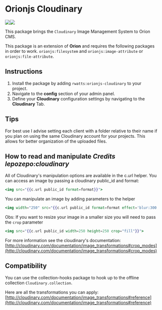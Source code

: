 # Orionjs Cloudinary
![](https://img.shields.io/badge/Version-0.1.0-orange.svg)![](https://img.shields.io/badge/License-MIT-blue.svg)   

This package brings the `Cloudinary` Image Management System to Orion CMS.

This package is an extension of **Orion** and requires the following packages in order to work. 
`orionjs:filesystem` and `orionjs:image-attribute` or `orionjs:file-attribute`.

## Instructions
1. Install the package by adding `rwatts:orionjs-cloudinary` to your project.
2. Navigate to the **config** section of your admin panel.
3. Define your **Cloudinary** configuration settings by navigating to the **Cloudinary** Tab.

## Tips
For best use I advise setting each client with a folder relative to their name if you plan on using the same Cloudinary account for your projects. This allows for better organization of the uploaded files.

## How to read and manipulate *Credits lepozepo:cloudinary*
All of Cloudinary's manipulation options are available in the c.url helper. You can access an image by passing a cloudinary public_id and format:

``` handlebars
<img src="{{c.url public_id format=format}}">
```

You can manipulate an image by adding parameters to the helper
``` handlebars
<img width="250" src="{{c.url public_id format=format effect='blur:300' angle=10}}">
```

Obs: If you want to resize your image in a smaller size you will need to pass the `crop` parameter 
``` handlebars
<img src="{{c.url public_id width=250 height=250 crop="fill"}}">
```
For more information see the cloudinary's documentation:
[http://cloudinary.com/documentation/image_transformations#crop_modes](http://cloudinary.com/documentation/image_transformations#crop_modes)

## Compatibility
You can use the collection-hooks package to hook up to the offline collection `Cloudinary.collection`.

Here are all the transformations you can apply:
[http://cloudinary.com/documentation/image_transformations#reference](http://cloudinary.com/documentation/image_transformations#reference)

